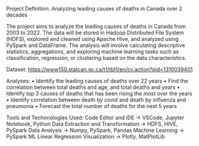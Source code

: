Project Definition: Analyzing leading causes of deaths in Canada over 2 decades
 
The project aims to analyze the leading causes of deaths in Canada from 2003 to 2022. The data will be stored in Hadoop Distributed File System (HDFS), explored and cleaned using Apache Hive, and analyzed using PySpark and DataFrame. The analysis will involve calculating descriptive statistics, aggregations, and exploring machine learning tasks such as classification, regression, or clustering based on the data characteristics.
 
Dataset: https://www150.statcan.gc.ca/t1/tbl1/en/cv.action?pid=1310039401 

Analyses:
• Identify the leading causes of deaths over 22 years
• Find the correlation between total deaths and age, and total deaths and years
• Identify top 3 causes of deaths that has been rising the most over the years
• Identify correlation between death by covid and death by influenza and pneumonia
• Forecast the total number of deaths for the next 5 years

Tools and Techonologies Used:
Code Editor and IDE -> VSCode, Jupyter Notebook, Python
Data Extraction and Transformation -> HDFS, HIVE, PySpark
Data Analysis -> Numpy, PySpark, Pandas
Machine Learning -> PySpark ML Linear Regression
Visualization -> Plotly, MatPlotLib
